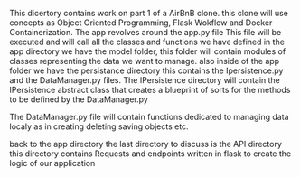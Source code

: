 This dicertory contains work on part 1 of a AirBnB clone.
this clone will use concepts as Object Oriented Programming, Flask Wokflow and Docker Containerization.
The app revolves around the app.py file
This file will be executed and will call all the classes and functions we have defined
in the app directory we have the model folder, this folder will contain modules of classes representing the data we want to manage.
also inside of the app folder we have the persistance directory
this contains the Ipersistence.py and the DataManager.py files.
The IPersistence directory will contain the IPersistence abstract class that creates a blueprint of sorts for the methods to be defined by the DataManager.py

The DataManager.py file will contain functions dedicated to managing data localy as in creating deleting saving objects etc.

back to the app directory the last directory to discuss is the API directory
this directory contains  Requests and endpoints written in flask to create the logic of our application
